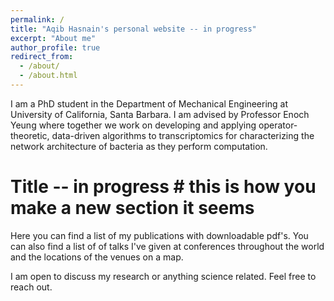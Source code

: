 ```yaml
---
permalink: /
title: "Aqib Hasnain's personal website -- in progress"
excerpt: "About me"
author_profile: true
redirect_from: 
  - /about/
  - /about.html
---
```


I am a PhD student in the Department of Mechanical Engineering at University of California, Santa Barbara. I am advised by Professor Enoch Yeung where together we work on developing and applying operator-theoretic, data-driven algorithms to transcriptomics for characterizing the network architecture of bacteria as they perform computation.

Title -- in progress # this is how you make a new section it seems
======
Here you can find a list of my publications with downloadable pdf's. You can also find a list of of talks I've given at conferences throughout the world and the locations of the venues on a map. 

I am open to discuss my research or anything science related. Feel free to reach out. 
